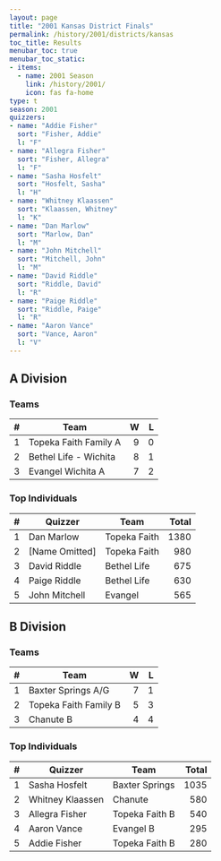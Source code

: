 ```yaml
---
layout: page
title: "2001 Kansas District Finals"
permalink: /history/2001/districts/kansas
toc_title: Results
menubar_toc: true
menubar_toc_static:
- items:
  - name: 2001 Season
    link: /history/2001/
    icon: fas fa-home
type: t
season: 2001
quizzers:
- name: "Addie Fisher"
  sort: "Fisher, Addie"
  l: "F"
- name: "Allegra Fisher"
  sort: "Fisher, Allegra"
  l: "F"
- name: "Sasha Hosfelt"
  sort: "Hosfelt, Sasha"
  l: "H"
- name: "Whitney Klaassen"
  sort: "Klaassen, Whitney"
  l: "K"
- name: "Dan Marlow"
  sort: "Marlow, Dan"
  l: "M"
- name: "John Mitchell"
  sort: "Mitchell, John"
  l: "M"
- name: "David Riddle"
  sort: "Riddle, David"
  l: "R"
- name: "Paige Riddle"
  sort: "Riddle, Paige"
  l: "R"
- name: "Aaron Vance"
  sort: "Vance, Aaron"
  l: "V"
---
```


## A Division

### Teams

|    # | Team                  |    W |    L |
| ---: | --------------------- | ---: | ---: |
|    1 | Topeka Faith Family A |    9 |    0 |
|    2 | Bethel Life - Wichita |    8 |    1 |
|    3 | Evangel Wichita A     |    7 |    2 |

### Top Individuals

|    # | Quizzer          | Team         | Total |
| ---: | ---------------- | ------------ | ----: |
|    1 | Dan Marlow       | Topeka Faith |  1380 |
|    2 | \[Name Omitted\] | Topeka Faith |   980 |
|    3 | David Riddle     | Bethel Life  |   675 |
|    4 | Paige Riddle     | Bethel Life  |   630 |
|    5 | John Mitchell    | Evangel      |   565 |

## B Division

### Teams

|    # | Team                  |    W |    L |
| ---: | --------------------- | ---: | ---: |
|    1 | Baxter Springs A/G    |    7 |    1 |
|    2 | Topeka Faith Family B |    5 |    3 |
|    3 | Chanute B             |    4 |    4 |

### Top Individuals

|    # | Quizzer          | Team           | Total |
| ---: | ---------------- | -------------- | ----: |
|    1 | Sasha Hosfelt    | Baxter Springs |  1035 |
|    2 | Whitney Klaassen | Chanute        |   580 |
|    3 | Allegra Fisher   | Topeka Faith B |   540 |
|    4 | Aaron Vance      | Evangel B      |   295 |
|    5 | Addie Fisher     | Topeka Faith B |   280 |